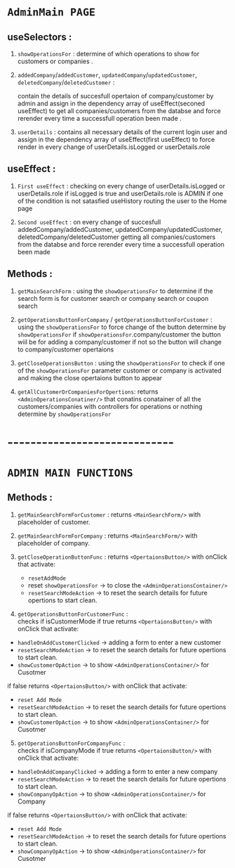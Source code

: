 # `AdminMain PAGE`

## useSelectors :

1. `showOperationsFor` : determine of which operations to show for customers or companies .

2. `addedCompany`/`addedCustomer`, `updatedCompany`/`updatedCustomer`,
   `deletedCompany`/`deletedCustomer` :

   contain the details of succesfull opertaion of company/customer by admin
   and assign in the dependency array of useEffect(seconed useEffect) to get all companies/customers
   from the databse and force rerender every time a successfull operation been made .

3. `userDetails` : contains all necessary details of the current login user
   and assign in the dependency array of useEffect(first useEffect) to force render in
   every change of userDetails.isLogged or userDetails.role

## useEffect :

1. `First useEffect` : checking on every change of userDetails.isLogged or userDetails.role
   if isLogged is true and userDetails.role is ADMIN if one of the condition
   is not satasfied useHistory routing the user to the Home page

2. `Second useEffect` : on every change of succesfull addedCompany/addedCustomer,
   updatedCompany/updatedCustomer, deletedCompany/deletedCustomer
   getting all companies/customers from the databse
   and force rerender every time a successfull operation been made

## Methods :

1. `getMainSearchForm` : using the `showOperationsFor` to determine if the search form is
   for customer search or company search or coupon search

2. `getOperationsButtonForCompany` / `getOperationsButtonForCustomer` :
   using the `showOperationsFor` to force change of the button
   determine by `showOperationsFor` if `showOperationsFor`.company/customer
   the button wiil be for adding a company/customer
   if not so the button will change to company/customer opertaions

3. `getCloseOperationsButton` : using the `showOperationsFor` to check if one of the
   `showOperationsFor` parameter customer or company
   is activated and making the close opertaions
   button to appear

4. `getAllCustomerOrCompaniesForOpertions`:
   returns `<AdminOperationsConatiner/>` that conatins conatainer of
   all the customers/companies with controllers for operations or nothing determine by `showOperationsFor`

# -----------------------------

# `ADMIN MAIN FUNCTIONS`

## Methods :

1. `getMainSearchFormForCustomer` :
   returns `<MainSearchForm/>` with placeholder of customer.

2. `getMainSearchFormForCompany` :
   returns `<MainSearchForm/>` with placeholder of company.

3. `getCloseOperationButtonFunc` :
   returns `<OpertaionsButton/>` with onClick that activate:

   - `resetAddMode`
   - reset `showOperationsFor` -> to close the `<AdminOperationsContainer/>`
   - `resetSearchModeAction` -> to reset the search details for future opertions to start clean.

4. `getOperationsButtonForCustomerFunc` :  
    checks if isCustomerMode if true
   returns `<OpertaionsButton/>` with onClick that activate:

- `handleOnAddCustomerClicked` -> adding a form to enter a new customer
- `resetSearchModeAction` -> to reset the search details for future opertions to start clean.
- `showCustomerOpAction` -> to show `<AdminOperationsContainer/>` for Cusotmer

if false returns `<OpertaionsButton/>` with onClick that activate:

- `reset Add Mode`
- `resetSearchModeAction` -> to reset the search details for future opertions to start clean.
- `showCustomerOpAction` -> to show `<AdminOperationsContainer/>` for Cusotmer

5. `getOperationsButtonForCompanyFunc` :  
    checks if isCompanyMode if true
   returns `<OpertaionsButton/>` with onClick that activate:

- `handleOnAddCompanyClicked` -> adding a form to enter a new company
- `resetSearchModeAction` -> to reset the search details for future opertions to start clean.
- `showCompanyOpAction` -> to show `<AdminOperationsContainer/>` for Company

if false returns `<OpertaionsButton/>` with onClick that activate:

- `reset Add Mode`
- `resetSearchModeAction` -> to reset the search details for future opertions to start clean.
- `showCompanyOpAction` -> to show `<AdminOperationsContainer/>` for Cusotmer
